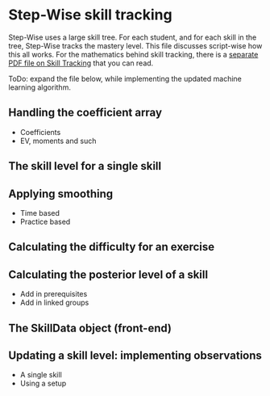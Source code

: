 # Step-Wise skill tracking

Step-Wise uses a large skill tree. For each student, and for each skill in the tree, Step-Wise tracks the mastery level. This file discusses script-wise how this all works. For the mathematics behind skill tracking, there is a [separate PDF file on Skill Tracking](frontend/public/SkillTracking.pdf) that you can read. 

ToDo: expand the file below, while implementing the updated machine learning algorithm.

## Handling the coefficient array

- Coefficients
- EV, moments and such

## The skill level for a single skill

## Applying smoothing

- Time based
- Practice based

## Calculating the difficulty for an exercise

## Calculating the posterior level of a skill

- Add in prerequisites
- Add in linked groups

## The SkillData object (front-end)

## Updating a skill level: implementing observations

- A single skill
- Using a setup
